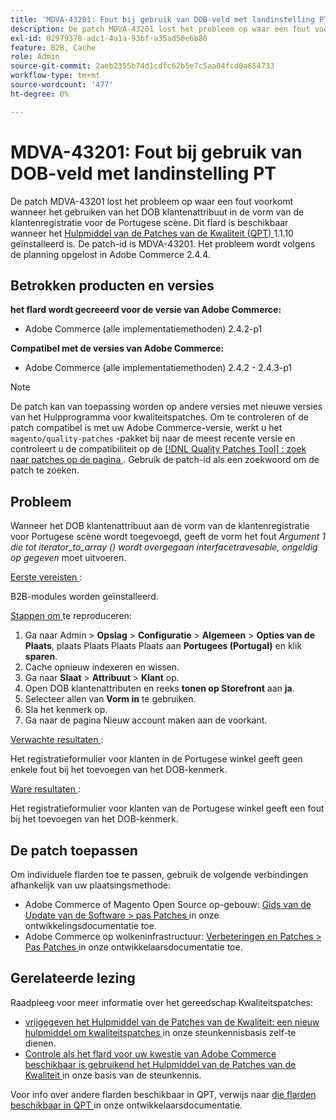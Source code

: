 ```yaml
---
title: 'MDVA-43201: Fout bij gebruik van DOB-veld met landinstelling PT'
description: De patch MDVA-43201 lost het probleem op waar een fout voorkomt wanneer het gebruiken van het DOB klantenattribuut in de vorm van de klantenregistratie voor de Portugese scène. Deze patch is beschikbaar wanneer [Quality Patches Tool (QPT)] (/help/announcements/adobe-commerce-announcements/magento-quality-patches-released-new-tool-to-self-serve-quality-patches.md) 1.1.10 is geïnstalleerd. De patch-id is MDVA-43201. Het probleem wordt volgens de planning opgelost in Adobe Commerce 2.4.4.
exl-id: 02979378-adc1-4a1a-93bf-a35ad50e6b80
feature: B2B, Cache
role: Admin
source-git-commit: 2aeb2355b74d1cdfc62b5e7c5aa04fcd0a654733
workflow-type: tm+mt
source-wordcount: '477'
ht-degree: 0%

---
```


# MDVA-43201: Fout bij gebruik van DOB-veld met landinstelling PT

De patch MDVA-43201 lost het probleem op waar een fout voorkomt wanneer het gebruiken van het DOB klantenattribuut in de vorm van de klantenregistratie voor de Portugese scène. Dit flard is beschikbaar wanneer het [ Hulpmiddel van de Patches van de Kwaliteit (QPT) ](/help/announcements/adobe-commerce-announcements/magento-quality-patches-released-new-tool-to-self-serve-quality-patches.md) 1.1.10 geïnstalleerd is. De patch-id is MDVA-43201. Het probleem wordt volgens de planning opgelost in Adobe Commerce 2.4.4.

## Betrokken producten en versies

**het flard wordt gecreeerd voor de versie van Adobe Commerce:**

* Adobe Commerce (alle implementatiemethoden) 2.4.2-p1

**Compatibel met de versies van Adobe Commerce:**

* Adobe Commerce (alle implementatiemethoden) 2.4.2 - 2.4.3-p1

>[!NOTE]
>
>De patch kan van toepassing worden op andere versies met nieuwe versies van het Hulpprogramma voor kwaliteitspatches. Om te controleren of de patch compatibel is met uw Adobe Commerce-versie, werkt u het `magento/quality-patches` -pakket bij naar de meest recente versie en controleert u de compatibiliteit op de [[!DNL Quality Patches Tool] : zoek naar patches op de pagina ](https://experienceleague.adobe.com/tools/commerce-quality-patches/index.html?lang=nl-NL) . Gebruik de patch-id als een zoekwoord om de patch te zoeken.

## Probleem

Wanneer het DOB klantenattribuut aan de vorm van de klantenregistratie voor Portugese scène wordt toegevoegd, geeft de vorm het fout *Argument 1 die tot iterator_to_array () wordt overgegaan interfacetravesable, ongeldig op gegeven* moet uitvoeren.

<u> Eerste vereisten </u>:

B2B-modules worden geïnstalleerd.

<u> Stappen om </u> te reproduceren:

1. Ga naar Admin > **Opslag** > **Configuratie** > **Algemeen** > **Opties van de Plaats**, plaats Plaats Plaats Plaats aan **Portugees (Portugal)** en klik **sparen**.
1. Cache opnieuw indexeren en wissen.
1. Ga naar **Slaat** > **Attribuut** > **Klant** op.
1. Open DOB klantenattributen en reeks **tonen op Storefront** aan **ja**.
1. Selecteer allen van **Vorm in** te gebruiken.
1. Sla het kenmerk op.
1. Ga naar de pagina Nieuw account maken aan de voorkant.

<u> Verwachte resultaten </u>:

Het registratieformulier voor klanten in de Portugese winkel geeft geen enkele fout bij het toevoegen van het DOB-kenmerk.

<u> Ware resultaten </u>:

Het registratieformulier voor klanten van de Portugese winkel geeft een fout bij het toevoegen van het DOB-kenmerk.

## De patch toepassen

Om individuele flarden toe te passen, gebruik de volgende verbindingen afhankelijk van uw plaatsingsmethode:

* Adobe Commerce of Magento Open Source op-gebouw: [ Gids van de Update van de Software > pas Patches ](https://experienceleague.adobe.com/nl/docs/commerce-operations/tools/quality-patches-tool/usage) in onze ontwikkelingsdocumentatie toe.
* Adobe Commerce op wolkeninfrastructuur: [ Verbeteringen en Patches > Pas Patches ](https://experienceleague.adobe.com/nl/docs/commerce-cloud-service/user-guide/develop/upgrade/apply-patches) in onze ontwikkelaarsdocumentatie toe.

## Gerelateerde lezing

Raadpleeg voor meer informatie over het gereedschap Kwaliteitspatches:

* [ vrijgegeven het Hulpmiddel van de Patches van de Kwaliteit: een nieuw hulpmiddel om kwaliteitspatches ](/help/announcements/adobe-commerce-announcements/magento-quality-patches-released-new-tool-to-self-serve-quality-patches.md) in onze steunkennisbasis zelf-te dienen.
* [ Controle als het flard voor uw kwestie van Adobe Commerce beschikbaar is gebruikend het Hulpmiddel van de Patches van de Kwaliteit ](/help/support-tools/patches-available-in-qpt-tool/check-patch-for-magento-issue-with-magento-quality-patches.md) in onze basis van de steunkennis.

Voor info over andere flarden beschikbaar in QPT, verwijs naar [ die flarden beschikbaar in QPT ](https://experienceleague.adobe.com/tools/commerce-quality-patches/index.html?lang=nl-NL) in onze ontwikkelaarsdocumentatie.
